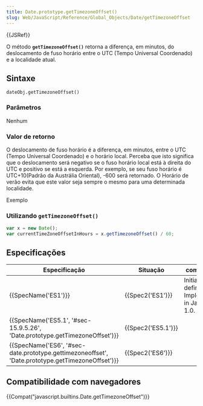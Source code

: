 ```yaml
---
title: Date.prototype.getTimezoneOffset()
slug: Web/JavaScript/Reference/Global_Objects/Date/getTimezoneOffset
---
```

{{JSRef}}

O método **`getTimezoneOffset()`** retorna a diferença, em minutos, do deslocamento de fuso horário entre o UTC (Tempo Universal Coordenado) e a localidade atual.

## Sintaxe

```
dateObj.getTimezoneOffset()
```

### Parâmetros

Nenhum

### Valor de retorno

O deslocamento de fuso horário é a diferença, em minutos, entre o UTC (Tempo Universal Coordenado) e o horário local. Perceba que isto significa que o deslocamento será negativo se o fuso horário local está à direita do UTC e positivo se está a esquerda. Por exemplo, se seu fuso horário é UTC+10(Padrão da Austrália Oriental), -600 será retornado. O Horário de verão evita que este valor seja sempre o mesmo para uma determinada localidade.

Exemplo

### Utilizando `getTimezoneOffset()`

```js
var x = new Date();
var currentTimeZoneOffsetInHours = x.getTimezoneOffset() / 60;
```

## Especificações

| Especificação                                                                                                                    | Situação                 | comentário                                         |
| -------------------------------------------------------------------------------------------------------------------------------- | ------------------------ | -------------------------------------------------- |
| {{SpecName('ES1')}}                                                                                                         | {{Spec2('ES1')}}     | Initial definition. Implemented in JavaScript 1.0. |
| {{SpecName('ES5.1', '#sec-15.9.5.26', 'Date.prototype.getTimezoneOffset')}}                             | {{Spec2('ES5.1')}} |                                                    |
| {{SpecName('ES6', '#sec-date.prototype.gettimezoneoffset', 'Date.prototype.getTimezoneOffset')}} | {{Spec2('ES6')}}     |                                                    |

## Compatibilidade com navegadores

{{Compat("javascript.builtins.Date.getTimezoneOffset")}}
